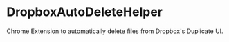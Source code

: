 # DropboxAutoDeleteHelper
Chrome Extension to automatically delete files from Dropbox's Duplicate UI.
